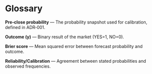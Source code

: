 # Glossary

**Pre‑close probability** — The probability snapshot used for calibration, defined in ADR‑001.

**Outcome (y)** — Binary result of the market (YES=1, NO=0).

**Brier score** — Mean squared error between forecast probability and outcome.

**Reliability/Calibration** — Agreement between stated probabilities and observed frequencies.
